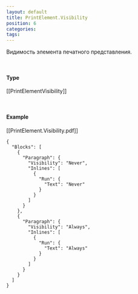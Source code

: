 ```yaml
---
layout: default
title: PrintElement.Visibility
position: 6
categories: 
tags: 
---
```


Видимость элемента печатного представления.

   

#### Type

[[PrintElementVisibility]]

   

#### Example

[[PrintElement.Visibility.pdf]]  


```
{
  "Blocks": [
    {
      "Paragraph": {
        "Visibility": "Never",
        "Inlines": [
          {
            "Run": {
              "Text": "Never"
            }
          }
        ]
      }
    },
    {
      "Paragraph": {
        "Visibility": "Always",
        "Inlines": [
          {
            "Run": {
              "Text": "Always"
            }
          }
        ]
      }
    }
  ]
}
```

  


  


